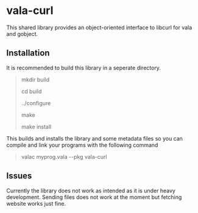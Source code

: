 vala-curl
=========

This shared library provides an object-oriented interface to libcurl for vala and gobject.

Installation
------------

It is recommended to build this library in a seperate directory.

> mkdir build
> 
> cd build
> 
> ../configure
> 
> make
> 
> make install

This builds and installs the library and some metadata files so you can compile and link your
programs with the following command

> valac myprog.vala --pkg vala-curl

Issues
------

Currently the library does not work as intended as it is under heavy development. Sending files
does not work at the moment but fetching website works just fine.
